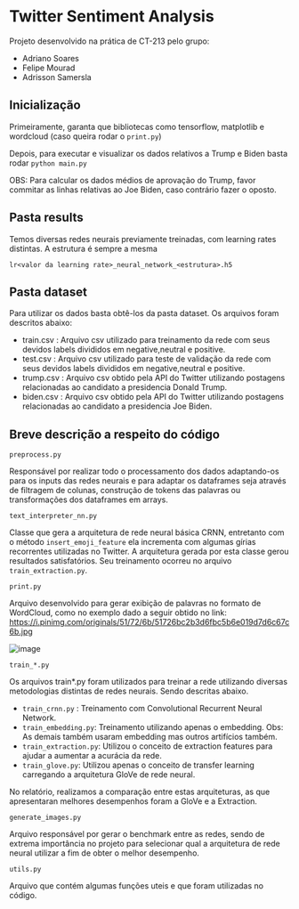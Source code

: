 # Twitter Sentiment Analysis

Projeto desenvolvido na prática de CT-213 pelo grupo:

* Adriano Soares
* Felipe Mourad
* Adrisson Samersla

## Inicialização

Primeiramente, garanta que bibliotecas como tensorflow, matplotlib e wordcloud (caso queira rodar o `print.py`)

Depois, para executar e visualizar os dados relativos a Trump e Biden basta rodar `python main.py`

OBS: Para calcular os dados médios de aprovação do Trump, favor commitar as linhas relativas ao Joe Biden, caso contrário fazer o oposto.

## Pasta results

Temos diversas redes neurais previamente treinadas, com learning rates distintas. A estrutura é sempre a mesma

`lr<valor da learning rate>_neural_network_<estrutura>.h5`


## Pasta dataset

 Para utilizar os dados basta obtê-los da pasta dataset. Os arquivos foram descritos abaixo:
 
 * train.csv : Arquivo csv utilizado para treinamento da rede com seus devidos labels divididos em negative,neutral e positive.
 * test.csv  : Arquivo csv utilizado para teste de validação da rede com seus devidos labels divididos em negative,neutral e positive.
 * trump.csv : Arquivo csv obtido pela API do Twitter utilizando postagens relacionadas ao candidato a presidencia Donald Trump.
 * biden.csv : Arquivo csv obtido pela API do Twitter utilizando postagens relacionadas ao candidato a presidencia Joe Biden.
 
 
## Breve descrição a respeito do código

`preprocess.py`  
 
 Responsável por realizar todo o processamento dos dados adaptando-os para os inputs das redes neurais e para adaptar os dataframes seja através de filtragem de colunas, construção de tokens das palavras ou transformações dos dataframes em arrays.
 
 
`text_interpreter_nn.py`
 
 Classe que gera a arquitetura de rede neural básica CRNN, entretanto com o método `insert_emoji_feature` ela incrementa com algumas gírias recorrentes utilizadas no Twitter. A arquitetura gerada por esta classe gerou resultados satisfatórios. Seu treinamento ocorreu no arquivo `train_extraction.py`.
 
 
`print.py`
 
 Arquivo desenvolvido para gerar exibição de palavras no formato de WordCloud, como no exemplo dado a seguir obtido no link:
 https://i.pinimg.com/originals/51/72/6b/51726bc2b3d6fbc5b6e019d7d6c67c6b.jpg
 
 ![image](https://sebastianraschka.com/images/blog/2014/twitter-wordcloud/my_twitter_wordcloud_2_small.jpg)
 
`train_*.py`
 
 Os arquivos train*.py foram utilizados para treinar a rede utilizando diversas metodologias distintas de redes neurais. Sendo descritas abaixo.
 
 * `train_crnn.py` : Treinamento com Convolutional Recurrent Neural Network.
 * `train_embedding.py`: Treinamento utilizando apenas o embedding. Obs: As demais também usaram embedding mas outros artifícios também.
 * `train_extraction.py`: Utilizou o conceito de extraction features para ajudar a aumentar a acurácia da rede.
 * `train_glove.py`: Utilizou apenas o conceito de transfer learning carregando a arquitetura GloVe de rede neural.

 No relatório, realizamos a comparação entre estas arquiteturas, as que apresentaran melhores desempenhos foram a GloVe e a Extraction.
 
 `generate_images.py`
  
  Arquivo responsável por gerar o benchmark entre as redes, sendo de extrema importância no projeto para selecionar qual a arquitetura de rede neural utilizar a fim de obter o melhor desempenho.
 
 `utils.py`
 
 Arquivo que contém algumas funções uteis e que foram utilizadas no código.

